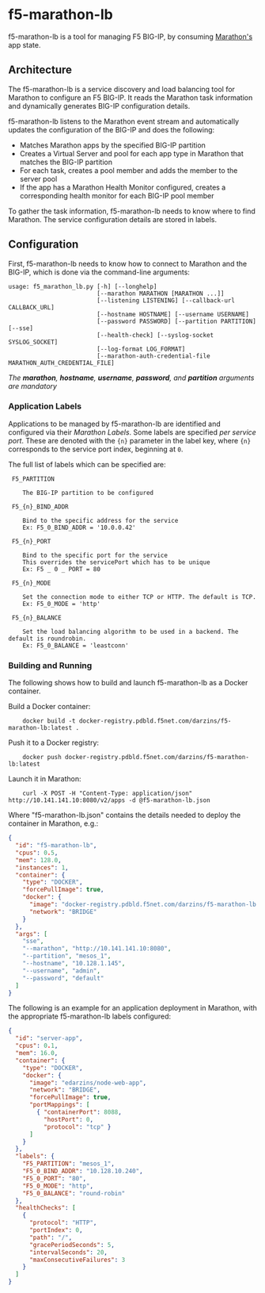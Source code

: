 # f5-marathon-lb
f5-marathon-lb is a tool for managing F5 BIG-IP, by consuming [Marathon's](https://github.com/mesosphere/marathon) app state.

## Architecture
The f5-marathon-lb is a service discovery and load balancing tool for Marathon to configure an F5 BIG-IP. It reads the Marathon task information and dynamically generates BIG-IP configuration details.  

f5-marathon-lb listens to the Marathon event stream and automatically updates the configuration of the BIG-IP and does the following: 

 - Matches Marathon apps by the specified BIG-IP partition
 - Creates a Virtual Server and pool for each app type in Marathon that matches the BIG-IP partition
 - For each task, creates a pool member and adds the member to the server pool 
 - If the app has a Marathon Health Monitor configured, creates a corresponding health monitor for each BIG-IP pool member 

To gather the task information, f5-marathon-lb needs to know where to find Marathon. The service configuration details are stored in labels.  

## Configuration

First, f5-marathon-lb needs to know how to connect to Marathon and the BIG-IP, which is done via the command-line arguments:


```console
usage: f5_marathon_lb.py [-h] [--longhelp]
                         [--marathon MARATHON [MARATHON ...]]
                         [--listening LISTENING] [--callback-url CALLBACK_URL]
                         [--hostname HOSTNAME] [--username USERNAME]
                         [--password PASSWORD] [--partition PARTITION] [--sse]
                         [--health-check] [--syslog-socket SYSLOG_SOCKET]
                         [--log-format LOG_FORMAT]
                         [--marathon-auth-credential-file MARATHON_AUTH_CREDENTIAL_FILE]
```

_The **marathon**, **hostname**, **username**, **password**, and **partition** arguments are mandatory_

### Application Labels

Applications to be managed by f5-marathon-lb are identified and configured via their _Marathon Labels_. Some labels are specified _per service port_. These are denoted with the `{n}` parameter in the label key, where `{n}` corresponds to the service port index, beginning at `0`.

The full list of labels which can be specified are:

```
 F5_PARTITION

    The BIG-IP partition to be configured

 F5_{n}_BIND_ADDR

    Bind to the specific address for the service
    Ex: F5_0_BIND_ADDR = '10.0.0.42'

 F5_{n}_PORT

    Bind to the specific port for the service
    This overrides the servicePort which has to be unique
    Ex: F5 _ 0 _ PORT = 80

 F5_{n}_MODE

    Set the connection mode to either TCP or HTTP. The default is TCP.
    Ex: F5_0_MODE = 'http'

 F5_{n}_BALANCE

    Set the load balancing algorithm to be used in a backend. The default is roundrobin.
    Ex: F5_0_BALANCE = 'leastconn'
```

### Building and Running

The following shows how to build and launch f5-marathon-lb as a Docker container. 

Build a Docker container:

```console
    docker build -t docker-registry.pdbld.f5net.com/darzins/f5-marathon-lb:latest .
```

Push it to a Docker registry:

```console
    docker push docker-registry.pdbld.f5net.com/darzins/f5-marathon-lb:latest
```

Launch it in Marathon:

```console
    curl -X POST -H "Content-Type: application/json" http://10.141.141.10:8080/v2/apps -d @f5-marathon-lb.json
```

Where "f5-marathon-lb.json" contains the details needed to deploy the container in Marathon, e.g.:

```json
{
  "id": "f5-marathon-lb",
  "cpus": 0.5,
  "mem": 128.0,
  "instances": 1,
  "container": {
    "type": "DOCKER",
    "forcePullImage": true,
    "docker": {
      "image": "docker-registry.pdbld.f5net.com/darzins/f5-marathon-lb:latest",
      "network": "BRIDGE"
    }
  },
  "args": [
    "sse",
    "--marathon", "http://10.141.141.10:8080",
    "--partition", "mesos_1",
    "--hostname", "10.128.1.145",
    "--username", "admin",
    "--password", "default"
  ]
}
```

The following is an example for an application deployment in Marathon, with the appropriate f5-marathon-lb labels configured:    

```json
{
  "id": "server-app",
  "cpus": 0.1,
  "mem": 16.0,
  "container": {
    "type": "DOCKER",
    "docker": {
      "image": "edarzins/node-web-app",
      "network": "BRIDGE",
      "forcePullImage": true,
      "portMappings": [
        { "containerPort": 8088,
          "hostPort": 0,
          "protocol": "tcp" }
      ]
    }
  },
  "labels": {
    "F5_PARTITION": "mesos_1",
    "F5_0_BIND_ADDR": "10.128.10.240",
    "F5_0_PORT": "80",
    "F5_0_MODE": "http",
    "F5_0_BALANCE": "round-robin"
  },
  "healthChecks": [
    {
      "protocol": "HTTP",
      "portIndex": 0,
      "path": "/",
      "gracePeriodSeconds": 5,
      "intervalSeconds": 20,
      "maxConsecutiveFailures": 3
    }
  ]
}
```
